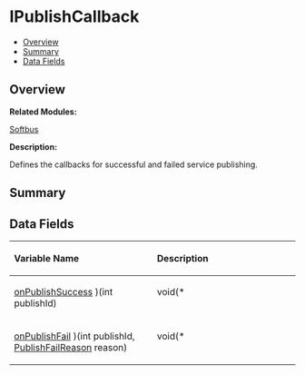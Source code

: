 # IPublishCallback<a name="ZH-CN_TOPIC_0000001055078141"></a>

-   [Overview](#section273163417165632)
-   [Summary](#section1771518677165632)
-   [Data Fields](#pub-attribs)

## **Overview**<a name="section273163417165632"></a>

**Related Modules:**

[Softbus](Softbus.md)

**Description:**

Defines the callbacks for successful and failed service publishing. 

## **Summary**<a name="section1771518677165632"></a>

## Data Fields<a name="pub-attribs"></a>

<a name="table675150387165632"></a>
<table><thead align="left"><tr id="row1331539238165632"><th class="cellrowborder" valign="top" width="50%" id="mcps1.1.3.1.1"><p id="p1228993057165632"><a name="p1228993057165632"></a><a name="p1228993057165632"></a>Variable Name</p>
</th>
<th class="cellrowborder" valign="top" width="50%" id="mcps1.1.3.1.2"><p id="p2118483693165632"><a name="p2118483693165632"></a><a name="p2118483693165632"></a>Description</p>
</th>
</tr>
</thead>
<tbody><tr id="row656399954165632"><td class="cellrowborder" valign="top" width="50%" headers="mcps1.1.3.1.1 "><p id="p269965121165632"><a name="p269965121165632"></a><a name="p269965121165632"></a><a href="Softbus.md#gade0a74f5ae9b16a1fa7f03df5d9fbdf1">onPublishSuccess</a> )(int publishId)</p>
</td>
<td class="cellrowborder" valign="top" width="50%" headers="mcps1.1.3.1.2 "><p id="p1443067667165632"><a name="p1443067667165632"></a><a name="p1443067667165632"></a>void(* </p>
</td>
</tr>
<tr id="row976192885165632"><td class="cellrowborder" valign="top" width="50%" headers="mcps1.1.3.1.1 "><p id="p1733731393165632"><a name="p1733731393165632"></a><a name="p1733731393165632"></a><a href="Softbus.md#ga0f84feec4640c176938bbce26b8f25c8">onPublishFail</a> )(int publishId, <a href="Softbus.md#ga6632fcae1db4a3a13370e3fb49e5e620">PublishFailReason</a> reason)</p>
</td>
<td class="cellrowborder" valign="top" width="50%" headers="mcps1.1.3.1.2 "><p id="p250514809165632"><a name="p250514809165632"></a><a name="p250514809165632"></a>void(* </p>
</td>
</tr>
</tbody>
</table>

